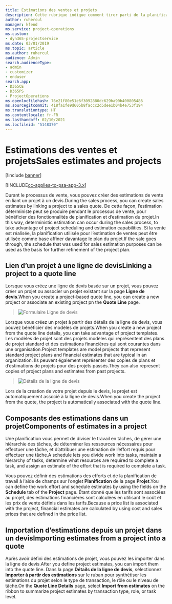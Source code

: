 ```yaml
---
title: Estimations des ventes et projets
description: Cette rubrique indique comment tirer parti de la planification et des estimations dans le processus de vente.
author: ruhercul
manager: kfend
ms.service: project-operations
ms.custom:
- dyn365-projectservice
ms.date: 03/01/2019
ms.topic: article
ms.author: ruhercul
audience: Admin
search.audienceType:
- admin
- customizer
- enduser
search.app:
- D365CE
- D365PS
- ProjectOperations
ms.openlocfilehash: 76e21f80e51e6f3092880dc629ba90b400805486
ms.sourcegitcommit: 418fa1fe9d605b8faccc2d5dee1b04b4e753f194
ms.translationtype: HT
ms.contentlocale: fr-FR
ms.lasthandoff: 02/10/2021
ms.locfileid: "5148370"
---
```

# <a name="sales-estimates-and-projects"></a><span data-ttu-id="b4139-103">Estimations des ventes et projets</span><span class="sxs-lookup"><span data-stu-id="b4139-103">Sales estimates and projects</span></span>

[!include [banner](../includes/psa-now-project-operations.md)]

[!INCLUDE[cc-applies-to-psa-app-3.x](../includes/cc-applies-to-psa-app-3x.md)]

<span data-ttu-id="b4139-104">Durant le processus de vente, vous pouvez créer des estimations de vente en liant un projet à un devis.</span><span class="sxs-lookup"><span data-stu-id="b4139-104">During the sales process, you can create sales estimates by linking a project to a sales quote.</span></span> <span data-ttu-id="b4139-105">De cette façon, l’estimation déterministe peut se produire pendant le processus de vente, pour bénéficier des fonctionnalités de planification et d’estimation du projet.</span><span class="sxs-lookup"><span data-stu-id="b4139-105">In this way, deterministic estimation can occur during the sales process, to take advantage of project scheduling and estimation capabilities.</span></span> <span data-ttu-id="b4139-106">Si la vente est réalisée, la planification utilisée pour l’estimation de ventes peut être utilisée comme base affiner davantage le plan du projet.</span><span class="sxs-lookup"><span data-stu-id="b4139-106">If the sale goes through, the schedule that was used for sales estimation purposes can be used as the basis for further refinement of the project plan.</span></span>

## <a name="linking-a-project-to-a-quote-line"></a><span data-ttu-id="b4139-107">Lien d’un projet à une ligne de devis</span><span class="sxs-lookup"><span data-stu-id="b4139-107">Linking a project to a quote line</span></span>

<span data-ttu-id="b4139-108">Lorsque vous créez une ligne de devis basée sur un projet, vous pouvez créer un projet ou associer un projet existant sur la page **Ligne de devis**.</span><span class="sxs-lookup"><span data-stu-id="b4139-108">When you create a project-based quote line, you can create a new project or associate an existing project pn the **Quote Line** page.</span></span> 

> ![Formulaire Ligne de devis](media/project-8.png)
 
<span data-ttu-id="b4139-110">Lorsque vous créez un projet à partir des détails de la ligne de devis, vous pouvez bénéficier des modèles de projets.</span><span class="sxs-lookup"><span data-stu-id="b4139-110">When you create a new project from the quote line details, you can take advantage of project templates.</span></span> <span data-ttu-id="b4139-111">Les modèles de projet sont des projets modèles qui représentent des plans de projet standard et des estimations financières qui sont courantes dans une organisation.</span><span class="sxs-lookup"><span data-stu-id="b4139-111">Project templates are model projects that represent standard project plans and financial estimates that are typical in an organization.</span></span> <span data-ttu-id="b4139-112">Ils peuvent également représenter des copies de plans et d’estimations de projets pour des projets passés.</span><span class="sxs-lookup"><span data-stu-id="b4139-112">They can also represent copies of project plans and estimates from past projects.</span></span>

> ![Détails de la ligne de devis](media/project-9.png)
  
<span data-ttu-id="b4139-114">Lors de la création de votre projet depuis le devis, le projet est automatiquement associé à la ligne de devis.</span><span class="sxs-lookup"><span data-stu-id="b4139-114">When you create the project from the quote, the project is automatically associated with the quote line.</span></span>

## <a name="components-of-estimates-in-a-project"></a><span data-ttu-id="b4139-115">Composants des estimations dans un projet</span><span class="sxs-lookup"><span data-stu-id="b4139-115">Components of estimates in a project</span></span>

<span data-ttu-id="b4139-116">Une planification vous permet de diviser le travail en tâches, de gérer une hiérarchie des tâches, de déterminer les ressources nécessaires pour effectuer une tâche, et d’attribuer une estimation de l’effort requis pour effectuer une tâche.</span><span class="sxs-lookup"><span data-stu-id="b4139-116">A schedule lets you divide work into tasks, maintain a hierarchy of tasks, determine what resources are required to complete a task, and assign an estimate of the effort that is required to complete a task.</span></span>

<span data-ttu-id="b4139-117">Vous pouvez définir des estimations des efforts et de la planification de travail à l’aide de champs sur l’onglet **Planification** de la page **Projet**.</span><span class="sxs-lookup"><span data-stu-id="b4139-117">You can define the work effort and schedule estimates by using the fields on the **Schedule** tab of the **Project** page.</span></span> <span data-ttu-id="b4139-118">Étant donné que les tarifs sont associées au projet, des estimations financières sont calculées en utilisant le coût et les prix de vente définis dans les tarifs.</span><span class="sxs-lookup"><span data-stu-id="b4139-118">Because a price list is associated with the project, financial estimates are calculated by using cost and sales prices that are defined in the price list.</span></span>

## <a name="importing-estimates-from-a-project-into-a-quote"></a><span data-ttu-id="b4139-119">Importation d’estimations depuis un projet dans un devis</span><span class="sxs-lookup"><span data-stu-id="b4139-119">Importing estimates from a project into a quote</span></span>

<span data-ttu-id="b4139-120">Après avoir défini des estimations de projet, vous pouvez les importer dans la ligne de devis.</span><span class="sxs-lookup"><span data-stu-id="b4139-120">After you define project estimates, you can import them into the quote line.</span></span> <span data-ttu-id="b4139-121">Dans la page **Détails de la ligne de devis**, sélectionnez **Importer à partir des estimations** sur le ruban pour synthétiser les estimations du projet selon le type de transaction, le rôle ou le niveau de tâche.</span><span class="sxs-lookup"><span data-stu-id="b4139-121">On the **Quote Line Details** page, select **Import from estimates** on the ribbon to summarize project estimates by transaction type, role, or task level.</span></span>
